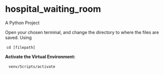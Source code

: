 # hospital_waiting_room

A Python Project

Open your chosen terminal, and change the directory to where the files are saved. Using

​	 <code>cd [filepath]</code>

**Activate the Virtual Environment:** 

​	<code> venv/Scripts/activate</code>

